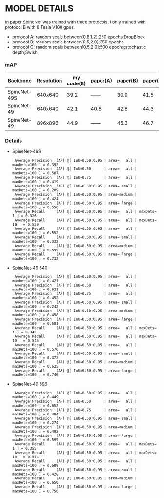 # MODEL DETAILS
In paper SpineNet was trained with three protocols. I only trained with protocol B with 8 Tesla V100 gpus.

- protocol  A: random scale between[0.8,1.2];250 epochs;DropBlock
- protocol  B: random scale between[0.5,2.0];350 epochs
- protocol  C: random scale between[0.5,2.0];500 epochs;stochastic depth;Swish

### mAP

| Backbone     | Resolution | my code(B) | paper(A) | paper(B) | paper(C) |Training Time|
| ------------ | ---------- | ---------- | -------- | -------- | -------- | ----------- |
| SpineNet-49S |  640x640   | 39.2       | ——       | 39.9     | 41.5     |   3d 5h     |
| SpineNet-49  |  640x640   | 42.1       | 40.8     | 42.8     | 44.3     |   4d 2h     |
| SpineNet-49  |  896x896   | 44.9       | ——       | 45.3     | 46.7     |   6d 16h    |

### Details

- SpineNet-49S
    ```
	 Average Precision  (AP) @[ IoU=0.50:0.95 | area=   all | maxDets=100 ] = 0.392
	 Average Precision  (AP) @[ IoU=0.50      | area=   all | maxDets=100 ] = 0.587
	 Average Precision  (AP) @[ IoU=0.75      | area=   all | maxDets=100 ] = 0.419
	 Average Precision  (AP) @[ IoU=0.50:0.95 | area= small | maxDets=100 ] = 0.209
	 Average Precision  (AP) @[ IoU=0.50:0.95 | area=medium | maxDets=100 ] = 0.424
	 Average Precision  (AP) @[ IoU=0.50:0.95 | area= large | maxDets=100 ] = 0.556
	 Average Recall     (AR) @[ IoU=0.50:0.95 | area=   all | maxDets=  1 ] = 0.326
	 Average Recall     (AR) @[ IoU=0.50:0.95 | area=   all | maxDets= 10 ] = 0.520
	 Average Recall     (AR) @[ IoU=0.50:0.95 | area=   all | maxDets=100 ] = 0.552
	 Average Recall     (AR) @[ IoU=0.50:0.95 | area= small | maxDets=100 ] = 0.332
	 Average Recall     (AR) @[ IoU=0.50:0.95 | area=medium | maxDets=100 ] = 0.599
	 Average Recall     (AR) @[ IoU=0.50:0.95 | area= large | maxDets=100 ] = 0.732
    ```
- SpineNet-49 640
    ```
	 Average Precision  (AP) @[ IoU=0.50:0.95 | area=   all | maxDets=100 ] = 0.421
	 Average Precision  (AP) @[ IoU=0.50      | area=   all | maxDets=100 ] = 0.621
	 Average Precision  (AP) @[ IoU=0.75      | area=   all | maxDets=100 ] = 0.452
	 Average Precision  (AP) @[ IoU=0.50:0.95 | area= small | maxDets=100 ] = 0.242
	 Average Precision  (AP) @[ IoU=0.50:0.95 | area=medium | maxDets=100 ] = 0.458
	 Average Precision  (AP) @[ IoU=0.50:0.95 | area= large | maxDets=100 ] = 0.581
	 Average Recall     (AR) @[ IoU=0.50:0.95 | area=   all | maxDets=  1 ] = 0.342
	 Average Recall     (AR) @[ IoU=0.50:0.95 | area=   all | maxDets= 10 ] = 0.545
	 Average Recall     (AR) @[ IoU=0.50:0.95 | area=   all | maxDets=100 ] = 0.576
	 Average Recall     (AR) @[ IoU=0.50:0.95 | area= small | maxDets=100 ] = 0.372
	 Average Recall     (AR) @[ IoU=0.50:0.95 | area=medium | maxDets=100 ] = 0.625
	 Average Recall     (AR) @[ IoU=0.50:0.95 | area= large | maxDets=100 ] = 0.746
    ```
- SpineNet-49 896
	```
	 Average Precision  (AP) @[ IoU=0.50:0.95 | area=   all | maxDets=100 ] = 0.449
	 Average Precision  (AP) @[ IoU=0.50      | area=   all | maxDets=100 ] = 0.652
	 Average Precision  (AP) @[ IoU=0.75      | area=   all | maxDets=100 ] = 0.484
	 Average Precision  (AP) @[ IoU=0.50:0.95 | area= small | maxDets=100 ] = 0.274
	 Average Precision  (AP) @[ IoU=0.50:0.95 | area=medium | maxDets=100 ] = 0.492
	 Average Precision  (AP) @[ IoU=0.50:0.95 | area= large | maxDets=100 ] = 0.599
	 Average Recall     (AR) @[ IoU=0.50:0.95 | area=   all | maxDets=  1 ] = 0.355
	 Average Recall     (AR) @[ IoU=0.50:0.95 | area=   all | maxDets= 10 ] = 0.574
	 Average Recall     (AR) @[ IoU=0.50:0.95 | area=   all | maxDets=100 ] = 0.609
	 Average Recall     (AR) @[ IoU=0.50:0.95 | area= small | maxDets=100 ] = 0.428
	 Average Recall     (AR) @[ IoU=0.50:0.95 | area=medium | maxDets=100 ] = 0.650
	 Average Recall     (AR) @[ IoU=0.50:0.95 | area= large | maxDets=100 ] = 0.756
	 ```




